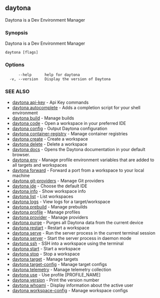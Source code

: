 ## daytona

Daytona is a Dev Environment Manager

### Synopsis

Daytona is a Dev Environment Manager

```
daytona [flags]
```

### Options

```
      --help      help for daytona
  -v, --version   Display the version of Daytona
```

### SEE ALSO

* [daytona api-key](daytona_api-key.md)	 - Api Key commands
* [daytona autocomplete](daytona_autocomplete.md)	 - Adds a completion script for your shell environment
* [daytona build](daytona_build.md)	 - Manage builds
* [daytona code](daytona_code.md)	 - Open a workspace in your preferred IDE
* [daytona config](daytona_config.md)	 - Output Daytona configuration
* [daytona container-registry](daytona_container-registry.md)	 - Manage container registries
* [daytona create](daytona_create.md)	 - Create a workspace
* [daytona delete](daytona_delete.md)	 - Delete a workspace
* [daytona docs](daytona_docs.md)	 - Opens the Daytona documentation in your default browser.
* [daytona env](daytona_env.md)	 - Manage profile environment variables that are added to all targets and workspaces
* [daytona forward](daytona_forward.md)	 - Forward a port from a workspace to your local machine
* [daytona git-providers](daytona_git-providers.md)	 - Manage Git providers
* [daytona ide](daytona_ide.md)	 - Choose the default IDE
* [daytona info](daytona_info.md)	 - Show workspace info
* [daytona list](daytona_list.md)	 - List workspaces
* [daytona logs](daytona_logs.md)	 - View logs for a target/workspace
* [daytona prebuild](daytona_prebuild.md)	 - Manage prebuilds
* [daytona profile](daytona_profile.md)	 - Manage profiles
* [daytona provider](daytona_provider.md)	 - Manage providers
* [daytona purge](daytona_purge.md)	 - Purges all Daytona data from the current device
* [daytona restart](daytona_restart.md)	 - Restart a workspace
* [daytona serve](daytona_serve.md)	 - Run the server process in the current terminal session
* [daytona server](daytona_server.md)	 - Start the server process in daemon mode
* [daytona ssh](daytona_ssh.md)	 - SSH into a workspace using the terminal
* [daytona start](daytona_start.md)	 - Start a workspace
* [daytona stop](daytona_stop.md)	 - Stop a workspace
* [daytona target](daytona_target.md)	 - Manage targets
* [daytona target-config](daytona_target-config.md)	 - Manage target configs
* [daytona telemetry](daytona_telemetry.md)	 - Manage telemetry collection
* [daytona use](daytona_use.md)	 - Use profile [PROFILE_NAME]
* [daytona version](daytona_version.md)	 - Print the version number
* [daytona whoami](daytona_whoami.md)	 - Display information about the active user
* [daytona workspace-config](daytona_workspace-config.md)	 - Manage workspace configs

